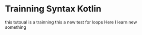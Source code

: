 # Trainning Syntax Kotlin
this tutoual is a trainning
this a new test for  loops
Here I learn new something 
